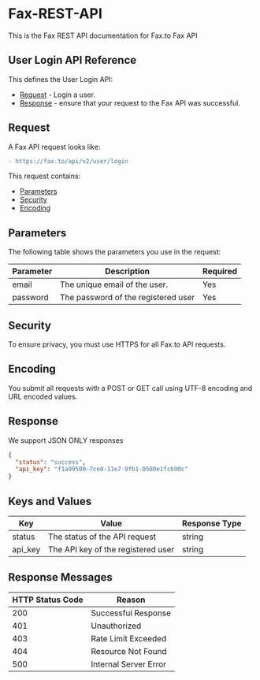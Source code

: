 # Fax-REST-API
This is the Fax REST API documentation for Fax.to Fax API

## User Login API Reference

This defines the User Login API:

* [Request](#request) - Login a user.
* [Response](#response) - ensure that your request to the Fax API was successful.

## Request

A Fax API request looks like:
```diff
- https://fax.to/api/v2/user/login
```
This request contains:

* [Parameters](#parameters)
* [Security](#security)
* [Encoding](#encoding)

## Parameters

The following table shows the parameters you use in the request:

| **Parameter** | **Description**                                                                                      | **Required** |
| ------------- | ---------------------------------------------------------------------------------------------------- | ------------ |
| email         | The unique email of the user.                                                                        | Yes          |
| password      | The password of the registered user                                                                  | Yes          |

## Security

To ensure privacy, you must use HTTPS for all Fax.to API requests.

## Encoding

You submit all requests with a POST or GET call using UTF-8 encoding and URL encoded values.

## Response

We support JSON ONLY responses

```json
{
  "status": "success",
  "api_key": "f1a99500-7ce0-11e7-9fb1-0580e1fcb90c"
}
```

## Keys and Values

| **Key** | **Value**                           | **Response Type** |
| ------- | ----------------------------------- | ----------------- |
| status  | The status of the API request       | string            |
| api_key | The API key of the registered user  | string            |

## Response Messages

| **HTTP Status Code** | **Reason**            |
| -------------------- | --------------------- |
| 200                  | Successful Response   |
| 401                  | Unauthorized          |
| 403                  | Rate Limit Exceeded   |
| 404                  | Resource Not Found    |
| 500                  | Internal Server Error |
